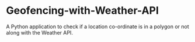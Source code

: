# Geofencing-with-Weather-API
A Python application to check if a location co-ordinate is in a polygon or not along with the Weather API.
